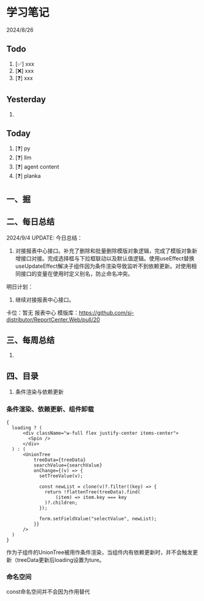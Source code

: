 # 学习笔记

2024/8/26



## Todo

1. [✅] xxx
2. [❌] xxx
3. [❓] xxx



## Yesterday

1. 




## Today

1. [❓] py
2. [❓] llm
3. [❓] agent content
4. [❓] planka



## 一、掘





## 二、每日总结

2024/9/4 UPDATE: 
今日总结：

1. 对接报表中心接口。补充了删除和批量删除模版对象逻辑，完成了模版对象新增接口对接。完成选择框与下拉框联动以及默认值逻辑。使用useEffect替换useUpdateEffect解决子组件因为条件渲染导致监听不到依赖更新。对使用相同接口的变量在使用时定义别名，防止命名冲突。



明日计划：

1. 继续对接报表中心接口。



卡位：暂无
报表中心 模版库：https://github.com/sj-distributor/ReportCenter.Web/pull/20

## 三、每周总结

1. 



## 四、目录

1. 条件渲染与依赖更新





### 条件渲染、依赖更新、组件卸载

```
{
  loading ? (
      <div className="w-full flex justify-center items-center">
        <Spin />
      </div>
  ) : (
      <UnionTree
          treeData={treeData}
          searchValue={searchValue}
          onChange={(v) => {
            setTreeValue(v);

            const newList = clone(v)?.filter((key) => {
              return !flattenTree(treeData).find(
                  (item) => item.key === key
              )?.children;
            });

            form.setFieldValue("selectValue", newList);
          }}
      />
  )
}
```

作为子组件的UnionTree被用作条件渲染，当组件内有依赖更新时，并不会触发更新（treeData更新后loading设置为ture。





### 命名空间

const命名空间并不会因为作用替代
